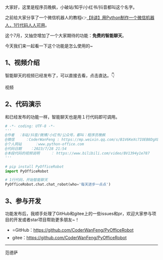 

大家好，这里是程序员晚枫，小破站/知乎/小红书/抖音都叫这个名字。

之前给大家分享了一个微信机器人的教程👉[【8讲】用Python制作一个微信机器人，1行代码人人可用](https://mp.weixin.qq.com/s/9aspEHdCiAdXK17AvHlu9Q)。

这个7月，又抽空增加了一个大家期待的功能：**免费的智能聊天**。

今天我们来一起看一下这个功能是怎么使用的~

## 1、视频介绍

智能聊天的视频已经发布了，可以直接去看，点击直达。👇

视频

## 2、代码演示

和已经发布的功能一样，智能聊天也是用１行代码即可调用。

```python
# -*- coding: UTF-8 -*-
'''
@作者  ：B站/抖音/微博/小红书/公众号，都叫：程序员晚枫
@微信     ：CoderWanFeng : https://mp.weixin.qq.com/s/B1V6KeXc7IOEB8DgXLWv3g
@个人网站      ：www.python-office.com
@代码日期    ：2023/7/28 21:54 
@本段代码的视频说明     ： https://www.bilibili.com/video/BV1394y1e787
'''

# pip install PyOfficeRobot
import PyOfficeRobot

# 1行代码，开始智能聊天
PyOfficeRobot.chat.chat_robot(who='每天进步一点点')

```
## 3、参与开发

功能发布后，我顺手处理了GitHub和gitee上的一些issues和pr，欢迎大家参与项目的开发或者star项目帮助更多朋友~！

- ⭐GitHub：https://github.com/CoderWanFeng/PyOfficeRobot
- gitee：https://github.com/CoderWanFeng/PyOfficeRobot


----

范德萨
